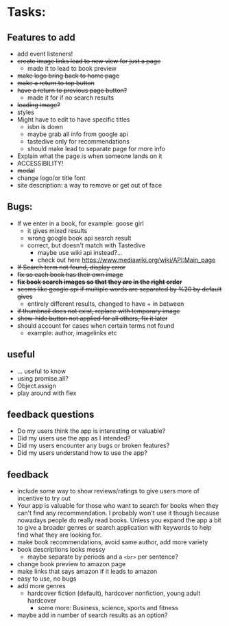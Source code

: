 # Tasks:

## Features to add
- add event listeners! 
- ~~create image links lead to new view for just a page~~
  - made it to lead to book preview
- ~~make logo bring back to home page~~
- ~~make a return to top button~~
- ~~have a return to previous page button?~~
  - made it for if no search results
- ~~loading image?~~
- styles
- Might have to edit to have specific titles
  - isbn is down
  - maybe grab all info from google api
  - tastedive only for recommendations
  - should make lead to separate page for more info
- Explain what the page is when someone lands on it
- ACCESSIBILITY!
- ~~modal~~
- change logo/or title font 
- site description: a way to remove or get out of face

## Bugs:
- If we enter in a book, for example: goose girl
  - it gives mixed results
  - wrong google book api search result
  - correct, but doesn't match with Tastedive
    - maybe use wiki api instead?...
    - check out here https://www.mediawiki.org/wiki/API:Main_page
- ~~If Search term not found, display error~~
- ~~fix so each book has their own image~~
- ~~**fix book search images so that they are in the right order**~~
- ~~seems like google api if multiple words are separated by %20 by default gives~~
  - entirely different results, changed to have + in between
- ~~if thumbnail does not exist, replace with temporary image~~
- ~~show-hide button not applied for all others, fix it later~~
- should account for cases when certain terms not found
  - example: author, imagelinks etc

## useful
- ... useful to know
- using promise.all?
- Object.assign
- play around with flex

## feedback questions
- Do my users think the app is interesting or valuable?
- Did my users use the app as I intended?
- Did my users encounter any bugs or broken features?
- Did my users understand how to use the app?

## feedback
- include some way to show reviews/ratings to give users more of incentive to try out
- Your app is valuable for those who want to search for books when they can't find any recommendation. I probably won't use it though because nowadays people do really read books. Unless you expand the app a bit to give a broader genres or search application with keywords to help find what they are looking for.
- make book recommendations, avoid same author, add more variety
- book descriptions looks messy
  - maybe separate by periods and a `<br>` per sentence?
- change book preview to amazon page 
- make links that says amazon if it leads to amazon
- easy to use, no bugs
- add more genres
  - hardcover fiction (default), hardcover nonfiction, young adult hardcover
    - some more: Business, science, sports and fitness
- maybe add in number of search results as an option?


